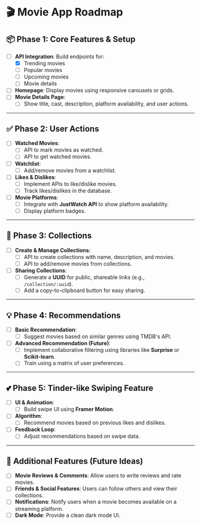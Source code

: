 # 🎬 Movie App Roadmap

## 📦 **Phase 1: Core Features & Setup**

- [ ] **API Integration**: Build endpoints for:
  - [x] Trending movies
  - [ ] Popular movies
  - [ ] Upcoming movies
  - [ ] Movie details
- [ ] **Homepage**: Display movies using responsive carousels or grids.
- [ ] **Movie Details Page**:
  - [ ] Show title, cast, description, platform availability, and user actions.

---

## ✅ **Phase 2: User Actions**

- [ ] **Watched Movies**:
  - [ ] API to mark movies as watched.
  - [ ] API to get watched movies.
- [ ] **Watchlist**:
  - [ ] Add/remove movies from a watchlist.
- [ ] **Likes & Dislikes**:
  - [ ] Implement APIs to like/dislike movies.
  - [ ] Track likes/dislikes in the database.
- [ ] **Movie Platforms**:
  - [ ] Integrate with **JustWatch API** to show platform availability.
  - [ ] Display platform badges.

---

## 📁 **Phase 3: Collections**

- [ ] **Create & Manage Collections**:
  - [ ] API to create collections with name, description, and movies.
  - [ ] API to add/remove movies from collections.
- [ ] **Sharing Collections**:
  - [ ] Generate a **UUID** for public, shareable links (e.g., `/collection/:uuid`).
  - [ ] Add a copy-to-clipboard button for easy sharing.

---

## 💡 **Phase 4: Recommendations**

- [ ] **Basic Recommendation**:
  - [ ] Suggest movies based on similar genres using TMDB's API.
- [ ] **Advanced Recommendation (Future)**:
  - [ ] Implement collaborative filtering using libraries like **Surprise** or **Scikit-learn**.
  - [ ] Train using a matrix of user preferences.

---

## 💕 **Phase 5: Tinder-like Swiping Feature**

- [ ] **UI & Animation**:
  - [ ] Build swipe UI using **Framer Motion**.
- [ ] **Algorithm**:
  - [ ] Recommend movies based on previous likes and dislikes.
- [ ] **Feedback Loop**:
  - [ ] Adjust recommendations based on swipe data.

---

## 🚀 **Additional Features (Future Ideas)**

- [ ] **Movie Reviews & Comments**: Allow users to write reviews and rate movies.
- [ ] **Friends & Social Features**: Users can follow others and view their collections.
- [ ] **Notifications**: Notify users when a movie becomes available on a streaming platform.
- [ ] **Dark Mode**: Provide a clean dark mode UI.

